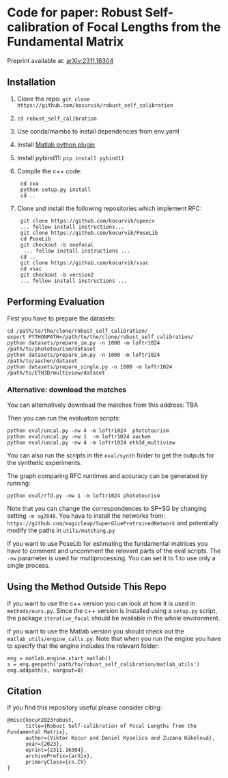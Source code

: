 
# Code for paper: Robust Self-calibration of Focal Lengths from the Fundamental Matrix

Preprint available at: [arXiv:2311.16304](https://arxiv.org/abs/2311.16304)

## Installation

1. Clone the repo: `git clone https://github.com/kocurvik/robust_self_calibration`
2. `cd robust_self_calibration`
3. Use conda/mamba to install dependencies from env.yaml
4. Install [Matlab python plugin](https://www.mathworks.com/products/matlab/matlab-and-python.html)
5. Install pybind11: `pip install pybind11`
6. Compile the c++ code:

	    cd cxx
	    python setup.py install
	    cd ..

7. Clone and install the following repositories which implement RFC:

	    git clone https://github.com/kocurvik/opencv 
	    ... follow install instructions... 
	    git clone https://github.com/kocurvik/PoseLib 
	    cd PoseLib 
	    git checkout -b onefocal
	     ... follow install instructions ...
	    cd .. 
	    git clone https://github.com/kocurvik/vsac 
	    cd vsac
	    git checkout -b version2	    
	    ... follow install instructions ...

## Performing Evaluation
First you have to prepare the datasets:

    cd /path/to/the/clone/robust_self_calibration/
    export PYTHONPATH=/path/to/the/clone/robust_self_calibration/
    python datasets/prepare_im.py -n 1000 -m loftr1024 /path/to/phototourism/dataset
    python datasets/prepare_im.py -n 1000 -m loftr1024 /path/to/aachen/dataset
    python datasets/prepare_single.py -n 1000 -m loftr1024 /path/to/ETH3D/multiview/dataset

### Alternative: download the matches
You can alternatively download the matches from this address: TBA

Then you can run the evaluation scripts:

    python eval/uncal.py -nw 4 -m loftr1024  phototourism
    python eval/uncal.py -nw 1  -m loftr1024 aachen
    python eval/uncal.py -nw 4 -m loftr1024 eth3d_multiview

You can also run the scripts in the `eval/synth` folder to get the outputs for the synthetic experiments.

The graph comparing RFC runtimes and accuracy can be generated by running:

    python eval/rfd.py -nw 1 -m loftr1024 phototourism

Note that you can change the correspondences to SP+SG by changing setting `-m sg2048`. You hava to install the networks from: `https://github.com/magicleap/SuperGluePretrainedNetwork` and potentially modify the paths in `utils/matching.py`

If you want to use PoseLib for estimating the fundamental matrices you have to comment and uncomment the relevant parts of the eval scripts. The `-nw` parameter is used for multiprocessing. You can set it to 1 to use only a single process.

## Using the Method Outside This Repo
If you want to use the c++ version you can look at how it is used in `methods/ours.py`. Since the c++ version is installed using a `setup.py` script, the package `iterative_focal` should be available in the whole environment.

If you want to use the Matlab version you should check out the `matlab_utils/engine_calls.py`. Note that when you run the engine you have to specify that the engine includes the relevant folder:

    eng = matlab.engine.start_matlab()  
    s = eng.genpath('path/to/robust_self_calibration/matlab_utils')  
    eng.addpath(s, nargout=0)

## Citation

If you find this repository useful please consider citing:

```
@misc{kocur2023robust,
      title={Robust Self-calibration of Focal Lengths from the Fundamental Matrix}, 
      author={Viktor Kocur and Daniel Kyselica and Zuzana Kúkelová},
      year={2023},
      eprint={2311.16304},
      archivePrefix={arXiv},
      primaryClass={cs.CV}
}
```
